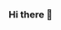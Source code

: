 ### Hi there 👋

<!--
**Sanjayr181/Sanjayr181** is a ✨ _special_ ✨ repository because its `README.md` (this file) appears on your GitHub profile.

Here are some ideas to get you started:

- 🌱 I’m currently learning and developing new skills
- 💬 Ask me about python,HTML,CSS,Flexbox,Shell.
- 😄 Pronouns: he/him
-->
